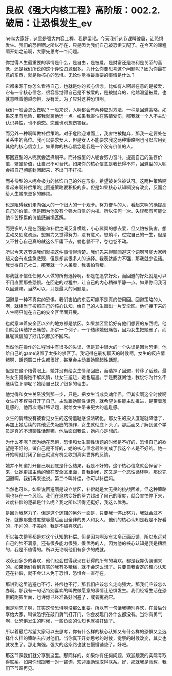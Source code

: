 # 良叔《强大内核工程》高阶版：002.2.破局：让恐惧发生_ev

hello大家好，这里是强大内容工程，我是梁叔。今天我们这节课叫破局，让恐惧发生。我们的恐惧啊之所以存在，只是因为我们自己被恐惧支配了。在今天的课程啊开始之前啊，大家先思考一个问题。

你觉得人生最重要的事情是什么，是自由，是被爱，是财富还是权利是关系的高低，还是我们所说的这个异性资源很多。为什么你要思考这个问题呢？因为你最在意的东西，就是你核心的恐惧。无论你觉得最重要的事情是什么？

它都来源于你怎么看待自己，也就是你的核心信念。比如有人啊最在意的是被爱，它有一个核心信念，很容易觉得自己是不被爱的，是被抛弃的，他越渴望被爱，也就意味着他越恐惧，没有爱。为了应对这种恐惧啊。

我们一般会怎么做呢？一般来说，人啊都会有两种应对方法，一种是回避策略。如果这里有危险，那我就离他远一点。如果我害怕在感情受伤，那我就一个人不主动认识异性，也不谈恋。恋谁也别想伤害我。

而另外一种啊叫做补偿策略。对于危险迎难而上，我害怕被抛弃，那我一定要处在关系中的高位。我可以要求女人，但是女人不能要求我这两种策略啊也可以应用到其他的核心信念上。如果你的核心信念是我是一个没有价值的人。

那回避型的人呢就会选择躺平。而补偿型的人呢会努力奋斗，提高自己的生存价值，繁殖价值，让自己不可替代。如果你的核心信念是我长得不帅，回避型的人呢会把自己彻底封闭起来，不出门不打扮。

而补偿型的人呢会极力的修饰自己的外在形象，希望被关注被认可。这两种策略啊看起来啊补偿策略比回避策略要积极的多。但是如果核心认知啊没有改变，反而会给人生带来更多的麻烦。

也是阻碍我们走向强大的一个很大的一个观卡。努力奋斗的人，看起来啊的确提高自己的价值。但是因为他没有个强大自信的内核。所以任何一次。失误都有可能让他辛苦积累的价值感崩塌瓦解。

而更多的人是在回避和补偿之间反复横跳，小心翼翼的想去爱，但又怕被伤害，想主动又刻意疏远，想努力又觉得努力，没有意义。想躺平，过完自己的一生，但是又不甘心自己真的就这么平庸下去，躺也躺不平，卷也卷不动。

所以今天这节课我们就把这件事情聊清楚。我们先来聊聊回避这个词啊可能大家听起来会有点焦急悲观，但是却实很多人的选择。我表达能力不强，那我就少说话。我觉得自己社口，那我就一个人呆着，我害怕背叛。

那我就不信任任何人人做的所有选择啊，都是在追求好处，而回避的好处就是可以不用直面那些恐惧。在回避的过程中，让自己的内心稍微平静一点。如果你问我可以回避嘛。当然可以，只是最大的问题是。

回避是一种不真实的恐惧。我们害怕的东西可能不是真的使用回。回避策略的人啊，就相当于按照自己的核心认知，给自己的人生画出一片安全区。他们接下来的人生啊只能在自己的安全区里面开展。

也就意味着安全区以外的地方都是禁区。如果禁区里恰好有他们想要的东西呢，他们就会纠结拧巴痛苦。那讲一个例子，一个结缘她很痛苦，因为女生把她删了，而且呢微信加了好几次都加不回来。

当然他在操作的过程当中有很多的失误，但是其中很大的一个失误是因为恐惧，他给自己的game设置了太多的禁区了。我记得在最初聊天的时候啊，女生的反应情绪啊，话题窗口什么都很好，甚至会主动跟她聊起性话题。

但是在这个结骨眼上，她并没有给女生情绪回应，而选择了回避，转移了话题。最后女生觉得她不解风情，让女生尴尬，她也尴尬。于是我就问他，我说你为什么不继续往下聊呢？她给自己找了很多的理由。

他觉得和女生关系没到那一步，只是。把女生当成灵魂伴侣。但其实啊这个时候啊女生好不容易打开了自己，主动跟她聊性话题，就希望关系能主动推进，是带着羞耻感的。他再次呢转移话题，就给女生带来更大的羞耻感。

女生的情绪没有被看见女生的这份羞耻感没法转化。那女生的投入度呢就降低了，再加上她后续的其他丢失吸应的操作，女生就彻底下头了。那后面又了解到这个学员是真的不想聊性话题嘛，他后面跟我说，她内心是想的。

为什么不呢？因为她在恐惧，恐惧和女生聊性话题的时候是不好的，恐惧自己的欲望是不好的，做自己是不好的，她的核心信念最终变成了我这个人是不好的。她一开始啊就封闭了自己就没有机会收到真实世界的反馈。

她并不知道打开自己啊到底是什么结果，我是不好的，这个核心信念就会保留下来，让她更加主动的留在安全区里面，自我封闭，这又是一个恶性循环啊。那说完回避啊，我们再来说说。第二个叫补偿，你可以补偿吗。

当然也可以。如果说回避啊是设立禁区，补偿就是大无畏的挑战困难。但这种策略啊也存在一个风险。我们在追求变好的努力超出了自己的限度，就会害怕停下来，过度补偿的逻辑是什么呢？我之所以活得还挺好，我这么优秀。

是因为我努力了。但是这个逻辑的另外一面是，只要我一停止努力，我就会过不好，就像那些过度整容最后面目全非的男人和女人，他们的核心认知是我是不好看的，不帅的，不美的，我是不被喜欢的。

所以每次整容都是对这个认知的补偿。但是因为啊没有太多正面反馈，所以永远对自己的脸不满意。还有很多能力很强，很优秀的人，因为他的核心认知是我是糟糕的，我是不值得的。所以无论啊他们有多少的成就。

收获到多少的喜欢，他们也会觉得我现在获得的所有的喜欢。都是我靠伪装骗来的。如果他们看到真实的我有多糟糕，就不会这么想了。只要自我否定的核心认知还在补偿，就不会让人免于恐惧，恐惧会一直存在。

那讲到这里逃避也不行，补偿也不行，那我们应该怎么走向强大。那我们应该怎么办啊。那我有一句话特别喜欢的叫做做愿意的事情让恐惧发生。我们经常生活在恐惧的阴影里面，也许你已经准备好回避了，或者挑战它。

但是别忘了啊，其实这份恐惧啊没那么重要。所以有一句话我特别喜欢，在最后分享给大家，叫做恐惧在敲门勇气打开门，你会发现门外什么都没有。当你有勇气啊，让恐惧发生的时候，一些负面的认知也就被打破了。

所以着最后希望大家可以去思考，你有什么样的核心认知又有什么样的恐惧又会选择什么样的策略去应对他们。当你真正开始思考的时候，觉察的时候改变，其实也就发生了。那走向强。强大的这条路也就在慢慢铺垫了。好吧。

那这节课我们就分享到这里。那同样的，如果你有任何问题，欢迎跟我的实际号取得联系。如果你想跟我一对一咨询，欢迎跟助理取得联系。好，那就我是蓝叔，我们下节课再见。

